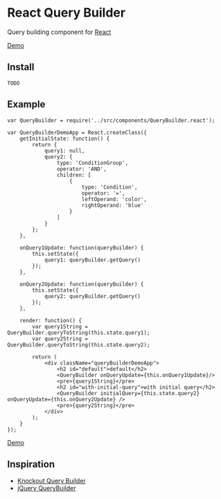 # React Query Builder

Query building component for [React](https://facebook.github.io/react/)

[Demo](http://mattcontinisio.github.io/react-query-builder/)

## Install

    TODO

## Example

    var QueryBuilder = require('../src/components/QueryBuilder.react');

    var QueryBuilderDemoApp = React.createClass({
        getInitialState: function() {
            return {
                query1: null,
                query2: {
                    type: 'ConditionGroup',
                    operator: 'AND',
                    children: [
                        {
                            type: 'Condition',
                            operator: '=',
                            leftOperand: 'color',
                            rightOperand: 'blue'
                        }
                    ]
                }
            };
        },

        onQuery1Update: function(queryBuilder) {
            this.setState({
                query1: queryBuilder.getQuery()
            });
        },

        onQuery2Update: function(queryBuilder) {
            this.setState({
                query2: queryBuilder.getQuery()
            });
        },

        render: function() {
            var query1String = QueryBuilder.queryToString(this.state.query1);
            var query2String = QueryBuilder.queryToString(this.state.query2);

            return (
                <div className="queryBuilderDemoApp">
                    <h2 id="default">default</h2>
                    <QueryBuilder onQueryUpdate={this.onQuery1Update}/>
                    <pre>{query1String}</pre>
                    <h2 id="with-initial-query">with initial query</h2>
                    <QueryBuilder initialQuery={this.state.query2} onQueryUpdate={this.onQuery2Update} />
                    <pre>{query2String}</pre>
                </div>
            );
        }
    });

[Demo](http://mattcontinisio.github.io/react-query-builder/)

## Inspiration

* [Knockout Query Builder](http://kindohm.github.io/knockout-query-builder/)
* [jQuery QueryBuilder](http://mistic100.github.io/jQuery-QueryBuilder/)
